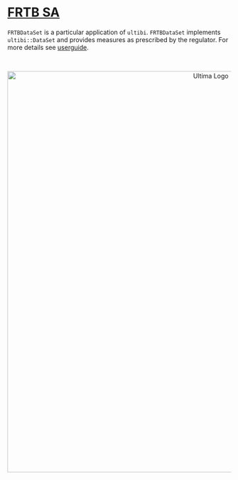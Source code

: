 # [FRTB SA](https://en.wikipedia.org/wiki/Fundamental_Review_of_the_Trading_Book)

`FRTBDataSet` is a particular application of `ultibi`. `FRTBDataSet` implements `ultibi::DataSet` and provides measures as prescribed by the regulator. For more details see [userguide](https://ultimabi.uk/ultibi-frtb-book/).

<br>

<p align="center">
    <a href="https://frtb.demo.ultimabi.uk/" target="_blank">
    <img width="900" src="./img/frtb_gif.gif" alt="Ultima Logo">
    </a>
</p>

<br>
